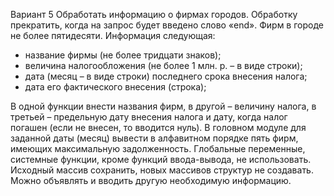Вариант 5
Обработать информацию о фирмах городов. Обработку прекратить, когда на запрос будет введено слово «end».
Фирм в городе не более пятидесяти. Информация следующая: 
- название фирмы (не более тридцати знаков); 
- величина налогообложения (не более 1 млн. р. – в виде строки); 
- дата (месяц – в виде строки) последнего срока внесения налога; 
- дата его фактического внесения (строка); 

В одной функции внести названия фирм, в другой – величину налога, в третьей – предельную дату внесения налога 
и дату, когда налог погашен (если не внесен, то вводится нуль). В головном модуле для заданной даты (месяц) 
вывести в алфавитном порядке пять фирм, имеющих максимальную задолженность. Глобальные переменные, системные
функции, кроме функций ввода-вывода, не использовать. Исходный массив сохранить, новых массивов структур не
создавать. Можно объявлять и вводить другую необходимую информацию.
